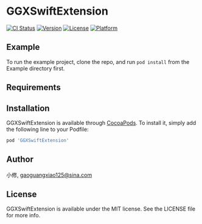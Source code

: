 # GGXSwiftExtension

[![CI Status](https://img.shields.io/travis/小修/GGXSwiftExtension.svg?style=flat)](https://travis-ci.org/小修/GGXSwiftExtension)
[![Version](https://img.shields.io/cocoapods/v/GGXSwiftExtension.svg?style=flat)](https://cocoapods.org/pods/GGXSwiftExtension)
[![License](https://img.shields.io/cocoapods/l/GGXSwiftExtension.svg?style=flat)](https://cocoapods.org/pods/GGXSwiftExtension)
[![Platform](https://img.shields.io/cocoapods/p/GGXSwiftExtension.svg?style=flat)](https://cocoapods.org/pods/GGXSwiftExtension)

## Example

To run the example project, clone the repo, and run `pod install` from the Example directory first.

## Requirements

## Installation

GGXSwiftExtension is available through [CocoaPods](https://cocoapods.org). To install
it, simply add the following line to your Podfile:

```ruby
pod 'GGXSwiftExtension'
```

## Author

小修, gaoguangxiao125@sina.com

## License

GGXSwiftExtension is available under the MIT license. See the LICENSE file for more info.
